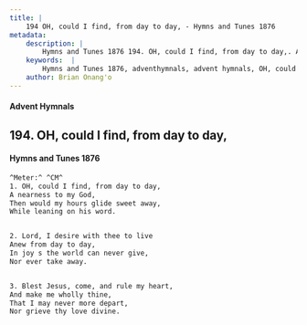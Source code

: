 ```yaml
---
title: |
    194 OH, could I find, from day to day, - Hymns and Tunes 1876
metadata:
    description: |
        Hymns and Tunes 1876 194. OH, could I find, from day to day,. A nearness to my God, Then would my hours glide sweet away,  While leaning on his word. 
    keywords:  |
        Hymns and Tunes 1876, adventhymnals, advent hymnals, OH, could I find, from day to day,, A nearness to my God,, 
    author: Brian Onang'o
---
```


#### Advent Hymnals
## 194. OH, could I find, from day to day,
####  Hymns and Tunes 1876

```txt
^Meter:^ ^CM^
1. OH, could I find, from day to day,
A nearness to my God,
Then would my hours glide sweet away, 
While leaning on his word.


2. Lord, I desire with thee to live
Anew from day to day,
In joy s the world can never give,
Nor ever take away.


3. Blest Jesus, come, and rule my heart,
And make me wholly thine,
That I may never more depart,
Nor grieve thy love divine.
```